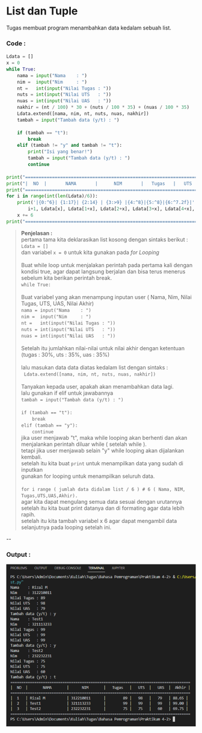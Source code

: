 # List dan Tuple
Tugas membuat program menambahkan data kedalam sebuah list.

### Code :
```python
Ldata = []
x = 0
while True:
    nama = input("Nama    : ")
    nim =  input("Nim     : ")
    nt =   int(input("Nilai Tugas : "))
    nuts = int(input("Nilai UTS   : "))
    nuas = int(input("Nilai UAS   : "))
    nakhir = (nt / 100) * 30 + (nuts / 100 * 35) + (nuas / 100 * 35)
    Ldata.extend([nama, nim, nt, nuts, nuas, nakhir])
    tambah = input("Tambah data (y/t) : ")

    if (tambah == "t"):
        break
    elif (tambah != "y" and tambah != "t"):
        print("Isi yang benar!")
        tambah = input("Tambah data (y/t) : ")
        continue

print("===================================================================================")
print("|  NO  |       NAMA       |      NIM       |   Tugas   |   UTS  |   UAS  |  Akhir |")
print("===================================================================================")
for i in range(int(len(Ldata)/6)):
    print('|{0:^6}| {1:17}| {2:14} | {3:>9} |{4:^8}|{5:^8}|{6:^7.2f}|'.format(
        i+1, Ldata[x], Ldata[1+x], Ldata[2+x], Ldata[3+x], Ldata[4+x], Ldata[5+x]))
    x += 6
print("===================================================================================")
```
>**Penjelasan :**\
pertama tama kita deklarasikan list kosong dengan sintaks berikut :\
`Ldata = []`\
dan variabel `x = 0` untuk kita gunakan pada _for Looping_\
\
Buat while loop untuk menjalakan perintah pada pertama kali dengan kondisi true, 
agar dapat langsung berjalan dan bisa terus menerus sebelum kita berikan perintah break.\
`while True:`\
\
Buat variabel yang akan menampung inputan user ( Nama, Nim, Nilai Tugas, UTS, UAS, Nilai Akhir)\
`nama = input("Nama    : ")`\
    `nim =  input("Nim     : ")`\
    `nt =   int(input("Nilai Tugas : "))`\
    `nuts = int(input("Nilai UTS   : "))`\
    `nuas = int(input("Nilai UAS   : "))`\
\
Setelah itu jumlahkan nilai-nilai untuk nilai akhir dengan ketentuan (tugas : 30%, uts : 35%, uas : 35%)\
\
lalu masukan data data diatas kedalam list dengan sintaks :\
` Ldata.extend([nama, nim, nt, nuts, nuas, nakhir])`\
\
Tanyakan kepada user, apakah akan menambahkan data lagi.\
lalu gunakan if elif untuk jawabannya\
`tambah = input("Tambah data (y/t) : ")`\
\
    `if (tambah == "t"):`\
    `    break`\
    `elif (tambah == "y"):`\
    `    continue`\
jika user menjawab "t", maka while looping akan berhenti dan akan menjalankan perintah diluar while ( setelah while ).\
tetapi jika user menjawab selain "y" while looping akan dijalankan kembali.\
setelah itu kita buat `print` untuk menampilkan data yang sudah di inputkan\
gunakan for looping untuk menampilkan seluruh data.\
\
`for i range ( jumlah data didalam list / 6 ) # 6 ( Nama, NIM, Tugas,UTS,UAS,Akhir).`\
agar kita dapat mengulang semua data sesuai dengan urutannya
\
setelah itu kita buat print datanya dan di formating agar data lebih rapih.\
setelah itu kita tambah variabel x 6 agar dapat mengambil data selanjutnya pada looping setelah ini.


--
### Output : 
![Output](/Screenshot/Output.png)